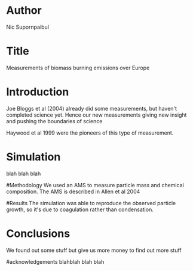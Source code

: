 # Author
Nic Supornpaibul

# Title
Measurements of biomass burning emissions over Europe

# Introduction
Joe Bloggs et al (2004) already did some measurements, but haven't completed science yet. Hence our new measurements giving new insight and pushing the boundaries of science

Haywood et al 1999 were the pioneers of this type of measurement.

# Simulation
blah blah blah

#Methodology
We used an AMS to measure particle mass and chemical composition.
The AMS is described in Allen et al 2004

#Results
The simulation was able to reproduce the observed particle growth, so it's due to coagulation rather than condensation.

# Conclusions
We found out some stuff but give us more money to find out more stuff

#acknowledgements
blahblah blah blah